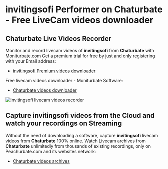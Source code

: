 # invitingsofi Performer on Chaturbate - Free LiveCam videos downloader

## Chaturbate Live Videos Recorder

Monitor and record livecam videos of **invitingsofi** from **Chaturbate** with Moniturbate.com
Get a premium trial for free by just and only registering with your Email address:
* [invitingsofi Premium videos downloader](https://moniturbate.com/request-demo-licence-key.html)

Free livecam videos downloader - Moniturbate Software:
* [Chaturbate videos downloader](https://moniturbate.com/moniturbate-download-software.html)

![invitingsofi livecam videos recorder](https://peachurnet.com/templates/moniturbate-software.png)


## Capture invitingsofi videos from the Cloud and watch your recordings on Streaming

Without the need of downloading a software, capture **invitingsofi** livecam videos from **Chaturbate** 100% online.
Watch Livecam archives from **Chaturbate** unlimitedly from thousands of existing recordings, only on Peachurbate.com and its websites network:
* [Chaturbate videos archives](https://peachurnet.com/)